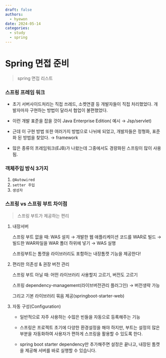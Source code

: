 ```yaml
---
draft: false
authors:
  - hyewon
date: 2024-05-14
categories:
  - study
  - spring
---
```

# Spring 면접 준비
> spring 면접 리스트
<!-- more -->
### 스프링 프레임 워크
- 초기 서버사이드처리는 직접 쓰레드, 소켓연결 등 개발자들이 직접 처리했었다. 개발자마자 구현하는 방법이 달라서 협업이 불편했었다.

- 이런 개발 표준을 잡을 것이 Java Enterprise Edition( 예시 → Jsp/servlet)

- 근데 이 구현 방법 또한 여러가지 방법으로 나뉘에 되었고, 개발자들은 정형화, 표준화 된 방법을 찾았다. → framework
  
- 많은 종류의 프레임워크(EJB)가 나왔는데 그중에서도 경량화된 스프링이 많이 사용됨.

### 객체주입 방식 3가지

1. `@Autowired`
2. `setter 주입`
3. `생성자`


### 스프링  vs 스프링 부트 차이점

> 스프링 부트가 제공하는 편리

1. 내장서버
    
    스프링 부트 없을 때:  WAS 설치 → 개발한 웹   애플리케이션 코드를 WAR로 빌드 → 빌드한 WAR파일을 WAR 폴더 하위에 넣기 → WAS 실행      
    
    스프링부트는 톰캣을 라이브러리도 포함하는 내장톰캣 기능을 제공한다!
    
2. 편리한 의존성 & 권장 버전 관리
    
    스프링 부트 아닐 때:  어떤 라이브러리 사용할지 고르기, 버전도 고르기  
    
    스프링 dependency-management(라이브버전관리 플러그인) → 버전생략 가능  
    
    그리고 기본 라이브러리 묶음 제공(springboot-starter-web)   
    
3. 자동 구성(Configuration)
    - 일반적으로 자주 사용하는 수많은 빈들을 자동으로 등록해주는 기능
    
    - 스프링은 프로젝트 초기에 다양한 환경설정을 해야 하지만, 부트는 설정의 많은 부분을 자동화하여 사용자가 편하게 스프링을 활용할 수 있도록 한다.
    - spring boot starter dependency만 추가해주면 설정은 끝나고, 내장된 톰캣을 제공해 서버를 바로 실행할 수 있습니다.